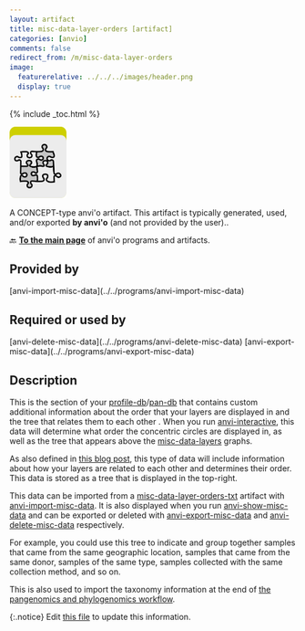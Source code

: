 ```yaml
---
layout: artifact
title: misc-data-layer-orders [artifact]
categories: [anvio]
comments: false
redirect_from: /m/misc-data-layer-orders
image:
  featurerelative: ../../../images/header.png
  display: true
---
```



{% include _toc.html %}


<img src="../../images/icons/CONCEPT.png" alt="CONCEPT" style="width:100px; border:none" />

A CONCEPT-type anvi'o artifact. This artifact is typically generated, used, and/or exported **by anvi'o** (and not provided by the user)..

🔙 **[To the main page](../../)** of anvi'o programs and artifacts.

## Provided by


<p style="text-align: left" markdown="1"><span class="artifact-p">[anvi-import-misc-data](../../programs/anvi-import-misc-data)</span></p>


## Required or used by


<p style="text-align: left" markdown="1"><span class="artifact-r">[anvi-delete-misc-data](../../programs/anvi-delete-misc-data)</span> <span class="artifact-r">[anvi-export-misc-data](../../programs/anvi-export-misc-data)</span></p>


## Description

This is the section of your <span class="artifact-n">[profile-db](/software/anvio/help/main/artifacts/profile-db)</span>/<span class="artifact-n">[pan-db](/software/anvio/help/main/artifacts/pan-db)</span> that contains custom additional information about the order that your layers are displayed in and the tree that relates them to each other . When you run <span class="artifact-p">[anvi-interactive](/software/anvio/help/main/programs/anvi-interactive)</span>, this data will determine what order the concentric circles are displayed in, as well as the tree that appears above the <span class="artifact-n">[misc-data-layers](/software/anvio/help/main/artifacts/misc-data-layers)</span> graphs.

As also defined in [this blog post](http://merenlab.org/2017/12/11/additional-data-tables/#views-items-layers-orders-some-anvio-terminology), this type of data will include information about how your layers are related to each other and determines their order. This data is stored as a tree that is displayed in the top-right. 

This data can be imported from a <span class="artifact-n">[misc-data-layer-orders-txt](/software/anvio/help/main/artifacts/misc-data-layer-orders-txt)</span> artifact with <span class="artifact-p">[anvi-import-misc-data](/software/anvio/help/main/programs/anvi-import-misc-data)</span>.  It is also displayed when you run <span class="artifact-p">[anvi-show-misc-data](/software/anvio/help/main/programs/anvi-show-misc-data)</span> and can be exported or deleted with <span class="artifact-p">[anvi-export-misc-data](/software/anvio/help/main/programs/anvi-export-misc-data)</span> and <span class="artifact-p">[anvi-delete-misc-data](/software/anvio/help/main/programs/anvi-delete-misc-data)</span> respectively. 

For example, you could use this tree to indicate and group together samples that came from the same geographic location, samples that came from the same donor, samples of the same type,  samples collected with the same collection method, and so on. 

This is also used to import the taxonomy information at the end of [the pangenomics and phylogenomics workflow](http://merenlab.org/2017/06/07/phylogenomics/#pangenomic--phylogenomics). 


{:.notice}
Edit [this file](https://github.com/merenlab/anvio/tree/master/anvio/docs/artifacts/misc-data-layer-orders.md) to update this information.

